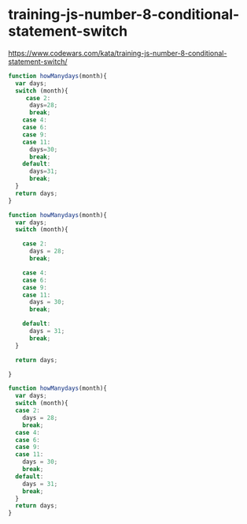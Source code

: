 # training-js-number-8-conditional-statement-switch
https://www.codewars.com/kata/training-js-number-8-conditional-statement-switch/


```javascript
function howManydays(month){
  var days;
  switch (month){
     case 2:
      days=28;
      break;
    case 4:
    case 6:
    case 9:
    case 11:
      days=30;
      break;
    default:
      days=31;
      break;
  }
  return days;
}
```


```javascript
function howManydays(month){
  var days;
  switch (month){

    case 2:
      days = 28;
      break;

    case 4:
    case 6:
    case 9:
    case 11:
      days = 30;
      break;

    default:
      days = 31;
      break;
  }

  return days;

}
```

```javascript
function howManydays(month){
  var days;
  switch (month){
  case 2:
    days = 28;
    break;
  case 4:
  case 6:
  case 9:
  case 11:
    days = 30;
    break;
  default:
    days = 31;
    break;
  }
  return days;
}
```
